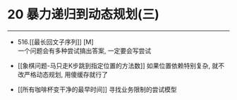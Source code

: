 # 20 暴力递归到动态规划(三)

---
- 516.[[最长回文子序列]] [M]   
一个问题会有多种尝试搞出答案, 一定要会写尝试

- [[象棋问题-马只走K步跳到指定位置的方法数]]
如果位置依赖特别复杂, 就不改严格动态规划, 用傻缓存就行了

- [[所有咖啡杯变干净的最早时间]]
寻找业务限制的尝试模型